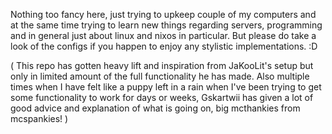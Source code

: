 Nothing too fancy here, just trying to upkeep couple of my computers and at the same time trying to learn new
things regarding servers, programming and in general just about linux and nixos in particular. But please do take a look
of the configs if you happen to enjoy any stylistic implementations. :D


( This repo has gotten heavy lift and inspiration from JaKooLit's setup but only in limited amount of the
  full functionality he has made. Also multiple times when I have felt like a puppy left in a rain 
  when I've been trying to get some functionality to work for days or weeks, Gskartwii has given a lot of good
  advice and explanation of what is going on, big mcthankies from mcspankies! )

